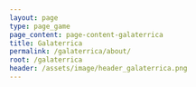 ```yaml
---
layout: page
type: page_game
page_content: page-content-galaterrica
title: Galaterrica
permalink: /galaterrica/about/
root: /galaterrica
header: /assets/image/header_galaterrica.png
---
```


